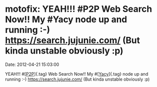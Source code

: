 motofix: YEAH!!! \#P2P Web Search Now!! My \#Yacy node up and running :-) https://search.jujunie.com/ (But kinda unstable obviously :p)
=======================================================================================================================================

Date: 2012-04-21 15:03:00

YEAH!!! \#[[P2P](http://identi.ca/tag/p2p)]{.tag} Web Search Now!! My
\#[[Yacy](http://identi.ca/tag/yacy)]{.tag} node up and running :-)
<https://search.jujunie.com/> (But kinda unstable obviously :p)
